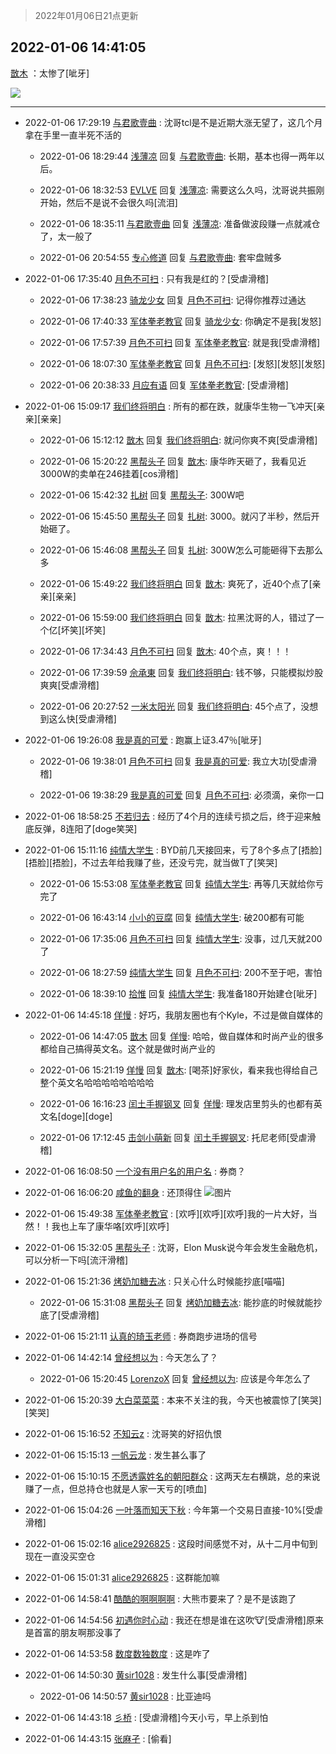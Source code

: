 > 2022年01月06日21点更新
<link rel="stylesheet" href="https://cdn.jsdelivr.net/gh/taotie6/sampleJSON@main/css/photo_show.css">
<meta name="referrer" content="no-referrer" />


 ## 2022-01-06 14:41:05 

 [㪚木](https://www.coolapk.com/feed/32636331?shareKey=M2I0YTU3YzA4ZDExNjFkNjkzMjI~) ：太惨了[呲牙] 

<div class="album">
<img class="img-item" src="https://image.coolapk.com/feed/2022/0106/14/1081091_270d36a7_1264_5633_119@773x1400.jpeg" />
</div>

 ------- 

- 2022-01-06 17:29:19 [与君歌壹曲](uid=1115264) : 沈哥tcl是不是近期大涨无望了，这几个月拿在手里一直半死不活的 

    - 2022-01-06 18:29:44 [浅薄凉](uid=1630624) 回复 [与君歌壹曲](uid=1115264): 长期，基本也得一两年以后。 

    - 2022-01-06 18:32:53 [EVLVE](uid=624501) 回复 [浅薄凉](uid=1630624): 需要这么久吗，沈哥说共振刚开始，然后不是说不会很久吗[流泪] 

    - 2022-01-06 18:35:11 [与君歌壹曲](uid=1115264) 回复 [浅薄凉](uid=1630624): 准备做波段赚一点就减仓了，太一般了 

    - 2022-01-06 20:54:55 [专心修道](uid=3218687) 回复 [与君歌壹曲](uid=1115264): 套牢盘贼多 

- 2022-01-06 17:35:40 [月色不可扫](uid=3639201) : 只有我是红的？[受虐滑稽] 

    - 2022-01-06 17:38:23 [骑龙少女](uid=2934362) 回复 [月色不可扫](uid=3639201): 记得你推荐过通达 

    - 2022-01-06 17:40:33 [军体拳老教官](uid=2044950) 回复 [骑龙少女](uid=2934362): 你确定不是我[发怒] 

    - 2022-01-06 17:57:39 [月色不可扫](uid=3639201) 回复 [军体拳老教官](uid=2044950): 就是我[受虐滑稽] 

    - 2022-01-06 18:07:30 [军体拳老教官](uid=2044950) 回复 [月色不可扫](uid=3639201): [发怒][发怒][发怒] 

    - 2022-01-06 20:38:33 [月应有语](uid=1457481) 回复 [军体拳老教官](uid=2044950): [受虐滑稽] 

- 2022-01-06 15:09:17 [我们终将明白](uid=3083973) : 所有的都在跌，就康华生物一飞冲天[亲亲][亲亲] 

    - 2022-01-06 15:12:12 [㪚木](uid=1081091) 回复 [我们终将明白](uid=3083973): 就问你爽不爽[受虐滑稽] 

    - 2022-01-06 15:20:22 [黑帮头子](uid=2838832) 回复 [㪚木](uid=1081091): 康华昨天砸了，我看见近3000W的卖单在246挂着[cos滑稽] 

    - 2022-01-06 15:42:32 [扎树](uid=2254178) 回复 [黑帮头子](uid=2838832): 300W吧 

    - 2022-01-06 15:45:50 [黑帮头子](uid=2838832) 回复 [扎树](uid=2254178): 3000。就闪了半秒，然后开始砸了。 

    - 2022-01-06 15:46:08 [黑帮头子](uid=2838832) 回复 [扎树](uid=2254178): 300W怎么可能砸得下去那么多 

    - 2022-01-06 15:49:22 [我们终将明白](uid=3083973) 回复 [㪚木](uid=1081091): 爽死了，近40个点了[亲亲][亲亲] 

    - 2022-01-06 15:59:00 [我们终将明白](uid=3083973) 回复 [㪚木](uid=1081091): 拉黑沈哥的人，错过了一个亿[坏笑][坏笑] 

    - 2022-01-06 17:34:43 [月色不可扫](uid=3639201) 回复 [㪚木](uid=1081091): 40个点，爽！！！ 

    - 2022-01-06 17:39:59 [佘承東](uid=2839967) 回复 [我们终将明白](uid=3083973): 钱不够，只能模拟炒股爽爽[受虐滑稽] 

    - 2022-01-06 20:27:52 [一米太阳光](uid=1836690) 回复 [我们终将明白](uid=3083973): 45个点了，没想到这么快[受虐滑稽] 

- 2022-01-06 19:26:08 [我是真的可爱](uid=731138) : 跑赢上证3.47％[呲牙] 

    - 2022-01-06 19:38:01 [月色不可扫](uid=3639201) 回复 [我是真的可爱](uid=731138): 我立大功[受虐滑稽] 

    - 2022-01-06 19:38:29 [我是真的可爱](uid=731138) 回复 [月色不可扫](uid=3639201): 必须滴，亲你一口 

- 2022-01-06 18:58:25 [不若归去](uid=852009) : 经历了4个月的连续亏损之后，终于迎来触底反弹，8连阳了[doge笑哭] 

- 2022-01-06 15:11:16 [纯情大学生](uid=2174369) : BYD前几天接回来，亏了8个多点了[捂脸][捂脸][捂脸]，不过去年给我赚了些，还没亏完，就当做T了[笑哭] 

    - 2022-01-06 15:53:08 [军体拳老教官](uid=2044950) 回复 [纯情大学生](uid=2174369): 再等几天就给你亏完了 

    - 2022-01-06 16:43:14 [小小的豆腐](uid=1391831) 回复 [纯情大学生](uid=2174369): 破200都有可能 

    - 2022-01-06 17:35:06 [月色不可扫](uid=3639201) 回复 [纯情大学生](uid=2174369): 没事，过几天就200了 

    - 2022-01-06 18:27:59 [纯情大学生](uid=2174369) 回复 [月色不可扫](uid=3639201): 200不至于吧，害怕 

    - 2022-01-06 18:39:10 [拾惟](uid=1326360) 回复 [纯情大学生](uid=2174369): 我准备180开始建仓[呲牙] 

- 2022-01-06 14:45:18 [佯慢](uid=888105) : 好巧，我朋友圈也有个Kyle，不过是做自媒体的 

    - 2022-01-06 14:47:05 [㪚木](uid=1081091) 回复 [佯慢](uid=888105): 哈哈，做自媒体和时尚产业的很多都给自己搞得英文名。这个就是做时尚产业的 

    - 2022-01-06 15:21:19 [佯慢](uid=888105) 回复 [㪚木](uid=1081091): [喝茶]好家伙，看来我也得给自己整个英文名哈哈哈哈哈哈哈哈 

    - 2022-01-06 16:16:23 [闰土手握钢叉](uid=3177928) 回复 [佯慢](uid=888105): 理发店里剪头的也都有英文名[doge][doge] 

    - 2022-01-06 17:12:45 [击剑小萌新](uid=3435660) 回复 [闰土手握钢叉](uid=3177928): 托尼老师[受虐滑稽] 

- 2022-01-06 16:08:50 [一个没有用户名的用户名](uid=1314924) : 券商？ 

- 2022-01-06 16:06:20 [咸鱼的翻身](uid=3945270) : 还顶得住 ![图片](https://image.coolapk.com/feed/2021/0530/11/2327609_3b4435a9_3709_8432@240x240.gif)

- 2022-01-06 15:49:38 [军体拳老教官](uid=2044950) : [欢呼][欢呼][欢呼]我的一片大好，当然！！我也上车了康华咯[欢呼][欢呼] 

- 2022-01-06 15:32:05 [黑帮头子](uid=2838832) : 沈哥，Elon Musk说今年会发生金融危机，可以分析一下吗[流汗滑稽] 

- 2022-01-06 15:21:36 [烤奶加糖去冰](uid=739362) : 只关心什么时候能抄底[喵喵] 

    - 2022-01-06 15:31:08 [黑帮头子](uid=2838832) 回复 [烤奶加糖去冰](uid=739362): 能抄底的时候就能抄底了[受虐滑稽] 

- 2022-01-06 15:21:11 [认真的琦玉老师](uid=1477178) : 券商跑步进场的信号 

- 2022-01-06 14:42:14 [曾经想以为](uid=2006561) : 今天怎么了？ 

    - 2022-01-06 15:20:45 [LorenzoX](uid=645650) 回复 [曾经想以为](uid=2006561): 应该是今年怎么了 

- 2022-01-06 15:20:39 [大白菜菜菜](uid=2081020) : 本来不关注的我，今天也被震惊了[笑哭][笑哭] 

- 2022-01-06 15:16:52 [不知云z](uid=5657858) : 沈哥笑的好招仇恨 

- 2022-01-06 15:15:13 [一帆云龙](uid=659185) : 发生甚么事了 

- 2022-01-06 15:10:15 [不愿透露姓名的朝阳群众](uid=2170943) : 这两天左右横跳，总的来说赚了一点，但总持仓也就是人家一天亏的[喷血] 

- 2022-01-06 15:04:26 [一叶落而知天下秋](uid=476266) : 今年第一个交易日直接-10%[受虐滑稽] 

- 2022-01-06 15:02:16 [alice2926825](uid=1064232) : 这段时间感觉不对，从十二月中旬到现在一直没买空仓 

- 2022-01-06 15:01:31 [alice2926825](uid=1064232) : 这群能加嘛 

- 2022-01-06 14:58:41 [酷酷的啊啊啊啊](uid=1940860) : 大熊市要来了？是不是该跑了 

- 2022-01-06 14:54:56 [初遇你时心动](uid=874853) : 我还在想是谁在这吹🐮[受虐滑稽]原来是首富的朋友啊那没事了 

- 2022-01-06 14:53:58 [数度数独数度](uid=1649918) : 这是咋了 

- 2022-01-06 14:50:30 [黄sir1028](uid=905870) : 发生什么事[受虐滑稽] 

    - 2022-01-06 14:50:57 [黄sir1028](uid=905870) : 比亚迪吗 

- 2022-01-06 14:43:18 [彡桥](uid=3740933) : [受虐滑稽]今天小亏，早上杀到怕 

- 2022-01-06 14:43:15 [张麻孑](uid=2297834) : [偷看] 


